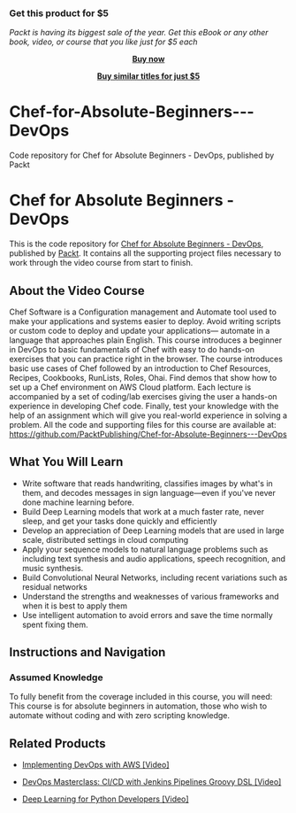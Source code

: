 
### Get this product for $5

<i>Packt is having its biggest sale of the year. Get this eBook or any other book, video, or course that you like just for $5 each</i>


<b><p align='center'>[Buy now](https://packt.link/9781838554040)</p></b>


<b><p align='center'>[Buy similar titles for just $5](https://subscription.packtpub.com/search)</p></b>


# Chef-for-Absolute-Beginners---DevOps
Code repository for Chef for Absolute Beginners - DevOps, published by Packt
# Chef for Absolute Beginners - DevOps
This is the code repository for [Chef for Absolute Beginners - DevOps](https://www.packtpub.com/big-data-and-business-intelligence/deep-learning-python-developers-video?utm_source=github&utm_medium=repository&utm_campaign=9781788993883), published by [Packt](https://www.packtpub.com/?utm_source=github). It contains all the supporting project files necessary to work through the video course from start to finish.
## About the Video Course
Chef Software is a Configuration management and Automate tool used to make your applications and systems easier to deploy. Avoid writing scripts or custom code to deploy and update your applications— automate in a language that approaches plain English.
This course introduces a beginner in DevOps to basic fundamentals of Chef with easy to do hands-on exercises that you can practice right in the browser. The course introduces basic use cases of Chef followed by an introduction to Chef Resources, Recipes, Cookbooks, RunLists, Roles, Ohai. Find demos that show how to set up a Chef environment on AWS Cloud platform. Each lecture is accompanied by a set of coding/lab exercises giving the user a hands-on experience in developing Chef code. Finally, test your knowledge with the help of an assignment which will give you real-world experience in solving a problem.
All the code and supporting files for this course are available at: https://github.com/PacktPublishing/Chef-for-Absolute-Beginners---DevOps

<H2>What You Will Learn</H2>
<DIV class=book-info-will-learn-text>
<UL>
<LI>Write software that reads handwriting, classifies images by what's in them, and decodes messages in sign language—even if you've never done machine learning before. 
<LI>Build Deep Learning models that work at a much faster rate, never sleep, and get your tasks done quickly and efficiently 
<LI>Develop an appreciation of Deep Learning models that are used in large scale<SPAN style="BACKGROUND-COLOR: transparent">, distributed settings in cloud computing</SPAN> 
<LI>Apply your sequence models to natural language problems such as including text synthesis and audio applications, speech recognition, and music synthesis.&nbsp; 
<LI>Build Convolutional Neural Networks, including recent variations such as residual networks 
<LI>Understand the strengths and weaknesses of various frameworks and when it is best to apply them 
<LI>Use intelligent automation to avoid errors and save the time normally spent fixing them. </LI></UL></DIV>

## Instructions and Navigation
### Assumed Knowledge
To fully benefit from the coverage included in this course, you will need:<br/>
This course is for absolute beginners in automation, those who wish to automate without coding and with zero scripting knowledge.

## Related Products
* [Implementing DevOps with AWS [Video]](https://www.packtpub.com/big-data-and-business-intelligence/deep-learning-python-developers-video?utm_source=github&utm_medium=repository&utm_campaign=9781788993883)

* [DevOps Masterclass: CI/CD with Jenkins Pipelines Groovy DSL [Video]](https://www.packtpub.com/big-data-and-business-intelligence/deep-learning-python-developers-video?utm_source=github&utm_medium=repository&utm_campaign=9781788993883)

* [Deep Learning for Python Developers [Video]](https://www.packtpub.com/big-data-and-business-intelligence/deep-learning-python-developers-video?utm_source=github&utm_medium=repository&utm_campaign=9781788993883)


